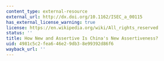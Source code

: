 ```yaml
---
content_type: external-resource
external_url: http://dx.doi.org/10.1162/ISEC_a_00115
has_external_license_warning: true
license: https://en.wikipedia.org/wiki/All_rights_reserved
status: ''
title: How New and Assertive Is China's New Assertiveness?
uid: 4981c5c2-fea6-46e2-9db3-8e99392d86f6
wayback_url: ''
---
```

